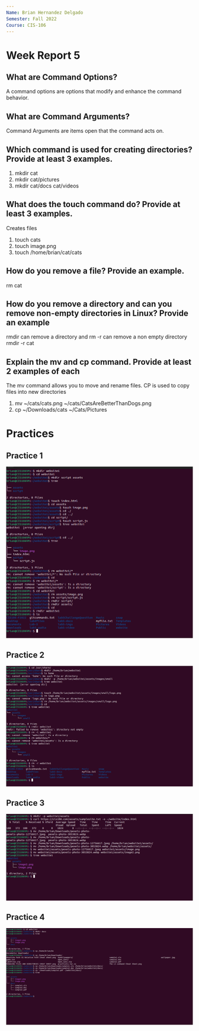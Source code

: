 ```yaml
---
Name: Brian Hernandez Delgado  
Semester: Fall 2022
Course: CIS-106
---
```


# Week Report 5
## What are Command Options?
A command options are options that modify and enhance the command behavior.
## What are Command Arguments?
Command Arguments are items open that the command acts on.
## Which command is used for creating directories? Provide at least 3 examples.
1. mkdir cat
2. mkdir cat/pictures
3. mkdir cat/docs cat/videos
## What does the touch command do? Provide at least 3 examples.
Creates files
1. touch cats
2. touch image.png
3. touch /home/brian/cat/cats
## How do you remove a file? Provide an example.
rm cat
## How do you remove a directory and can you remove non-empty directories in Linux? Provide an example
rmdir can remove a directory and rm -r can remove a non empty directory
rmdir -r cat
## Explain the mv and cp command. Provide at least 2 examples of each
The mv command allows you to move and rename files. CP is used to copy files into new directories
1. mv ~/cats/cats.png ~/cats/CatsAreBetterThanDogs.png
2. cp ~/Downloads/cats ~/Cats/Pictures

# Practices
## Practice 1
![1](P1.png)
## Practice 2 
![2](P2..png)
## Practice 3
![3](P3.png)
## Practice 4
![4](P4.png)